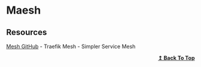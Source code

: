 # Maesh

## Resources

[Mesh GitHub](https://github.com/traefik/mesh) - Traefik Mesh - Simpler Service Mesh

<div align="right">
  <b><a href="#contents">↥ Back To Top</a></b>
</div>